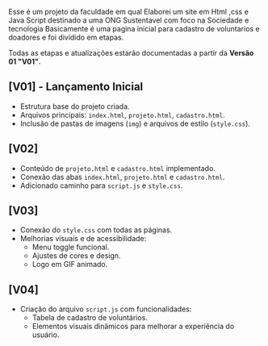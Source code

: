 Esse é um projeto da faculdade em qual Elaborei um site em Html ,css e Java Script  destinado a uma ONG Sustentavel com foco na Sociedade e tecnologia 
Basicamente é uma pagina inicial para cadastro de voluntarios e doadores  e foi dividido em  etapas.


Todas as etapas e atualizações estarão documentadas a partir da **Versão 01 "V01"**.

## [V01] - Lançamento Inicial
- Estrutura base do projeto criada.
- Arquivos principais: `index.html`, `projeto.html`, `cadastro.html`.
- Inclusão de pastas de imagens (`img`) e arquivos de estilo (`style.css`).

## [V02]
- Conteúdo de `projeto.html` e `cadastro.html` implementado.
- Conexão das abas `index.html`, `projeto.html` e `cadastro.html`.
- Adicionado caminho para `script.js` e `style.css`.

## [V03]
- Conexão do `style.css` com todas as páginas.
- Melhorias visuais e de acessibilidade:
  - Menu toggle funcional.
  - Ajustes de cores e design.
  - Logo em GIF animado.

## [V04]
- Criação do arquivo `script.js` com funcionalidades:
  - Tabela de cadastro de voluntários.
  - Elementos visuais dinâmicos para melhorar a experiência do usuário.


